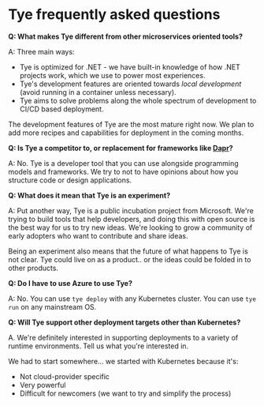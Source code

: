 # Tye frequently asked questions

**Q: What makes Tye different from other microservices oriented tools?**

A: Three main ways:

- Tye is optimized for .NET - we have built-in knowledge of how .NET projects work, which we use to power most experiences.
- Tye's development features are oriented towards *local development* (avoid running in a container unless necessary).
- Tye aims to solve problems along the whole spectrum of development to CI/CD based deployment.

The development features of Tye are the most mature right now. We plan to add more recipes and capabilities for deployment in the coming months.

**Q: Is Tye a competitor to, or replacement for frameworks like [Dapr](https://dapr.io)?**

A: No. Tye is a developer tool that you can use alongside programming models and frameworks. We try to not to have opinions about how you structure code or design applications.

**Q: What does it mean that Tye is an experiment?**

A: Put another way, Tye is a public incubation project from Microsoft. We're trying to build tools that help developers, and doing this with open source is the best way for us to try new ideas. We're looking to grow a community of early adopters who want to contribute and share ideas.

Being an experiment also means that the future of what happens to Tye is not clear. Tye could live on as a product.. or the ideas could be folded in to other products.

**Q: Do I have to use Azure to use Tye?**

A: No. You can use `tye deploy` with any Kubernetes cluster. You can use `tye run` on any mainstream OS.

**Q: Will Tye support other deployment targets other than Kubernetes?**

A. We're definitely interested in supporting deployments to a variety of runtime environments. Tell us what you're interested in. 

We had to start somewhere... we started with Kubernetes because it's:

- Not cloud-provider specific
- Very powerful
- Difficult for newcomers (we want to try and simplify the process)
